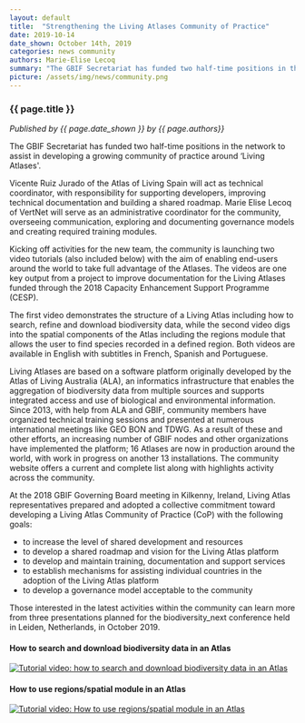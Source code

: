 ```yaml
---
layout: default
title:  "Strengthening the Living Atlases Community of Practice"
date: 2019-10-14
date_shown: October 14th, 2019
categories: news community
authors: Marie-Elise Lecoq
summary: "The GBIF Secretariat has funded two half-time positions in the network to assist in developing a growing community of practice around ‘Living Atlases'."
picture: /assets/img/news/community.png
---
```


### {{ page.title }}

_Published by {{ page.date_shown }} by {{ page.authors}}_

The GBIF Secretariat has funded two half-time positions in the network to assist in developing a growing community of practice around ‘Living Atlases'.

Vicente Ruiz Jurado of the Atlas of Living Spain will act as technical coordinator, with responsibility for supporting developers, improving technical documentation and building a shared roadmap. Marie Elise Lecoq of VertNet will serve as an administrative coordinator for the community, overseeing communication, exploring and documenting governance models and creating required training modules.

Kicking off activities for the new team, the community is launching two video tutorials (also included below) with the aim of enabling end-users around the world to take full advantage of the Atlases. The videos are one key output from a project to improve documentation for the Living Atlases funded through the 2018 Capacity Enhancement Support Programme (CESP).

The first video demonstrates the structure of a Living Atlas including how to search, refine and download biodiversity data, while the second video digs into the spatial components of the Atlas including the regions module that allows the user to find species recorded in a defined region. Both videos are available in English with subtitles in French, Spanish and Portuguese.

Living Atlases are based on a software platform originally developed by the Atlas of Living Australia (ALA), an informatics infrastructure that enables the aggregation of biodiversity data from multiple sources and supports integrated access and use of biological and environmental information. Since 2013, with help from ALA and GBIF, community members have organized technical training sessions and presented at numerous international meetings like GEO BON and TDWG. As a result of these and other efforts, an increasing number of GBIF nodes and other organizations have implemented the platform; 16 Atlases are now in production around the world, with work in progress on another 13 installations. The community website offers a current and complete list along with highlights activity across the community.

At the 2018 GBIF Governing Board meeting in Kilkenny, Ireland, Living Atlas representatives prepared and adopted a collective commitment toward developing a Living Atlas Community of Practice (CoP) with the following goals: 
* to increase the level of shared development and resources
* to develop a shared roadmap and vision for the Living Atlas platform
* to develop and maintain training, documentation and support services
* to establish mechanisms for assisting individual countries in the adoption of the Living Atlas platform
* to develop a governance model acceptable to the community

Those interested in the latest activities within the community can learn more from three presentations planned for the biodiversity_next conference held in Leiden, Netherlands, in October 2019. 

#### How to search and download biodiversity data in an Atlas

[![Tutorial video: how to search and download biodiversity data in an Atlas](https://img.youtube.com/vi/pEUp1B1pRxw/0.jpg)](https://www.youtube.com/watch?v=pEUp1B1pRxw "Tutorial video: how to search and download biodiversity data in an Atlas")

#### How to use regions/spatial module in an Atlas

[![Tutorial video: How to use regions/spatial module in an Atlas](https://img.youtube.com/vi/Uo64PUNuxXs/0.jpg)](https://www.youtube.com/watch?v=Uo64PUNuxXs "Tutorial video: How to use regions/spatial module in an Atlas")
